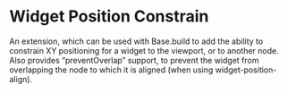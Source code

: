 Widget Position Constrain
=========================

An extension, which can be used with Base.build to add the ability to constrain XY positioning for a widget to the viewport, or to another node. Also provides “preventOverlap” support, to prevent the widget from overlapping the node to which it is aligned (when using widget-position-align).
